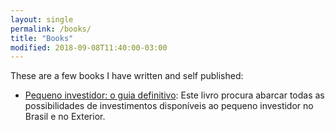 ```yaml
---
layout: single
permalink: /books/
title: "Books"
modified: 2018-09-08T11:40:00-03:00
---
```


These are a few books I have written and self published:

* [Pequeno investidor: o guia definitivo](https://kafran.net/pequeno-investidor/): Este livro procura abarcar todas as possibilidades de investimentos disponíveis ao pequeno investidor no Brasil e no Exterior.
